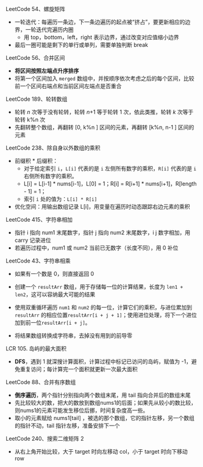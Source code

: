 LeetCode 54、螺旋矩阵

- 一轮迭代：每遍历一条边，下一条边遍历的起点被“挤占”，要更新相应的边界，一轮迭代完遍历内圈
  - 用 top，bottom，left，right 表示边界，通过改变对应值缩小边界
- 最后一圈可能是剩下的单行或单列，需要单独判断 break



LeetCode 56、合并区间

- **将区间按照左端点升序排序**
- 将第一个区间加入 `merged` 数组中，并按顺序依次考虑之后的每个区间，比较前一个区间右端点和当前区间左端点是否重合



LeetCode 189、轮转数组

- 轮转 *n* 次等于没有轮转，轮转 *n*+1 等于轮转 1 次，依此类推，轮转 *k* 次等于轮转 k%n 次
- 先翻转整个数组，再翻转 [0, k%n ] 区间的元素，再翻转 [k%n, n-1 ] 区间的元素



LeetCode 238、除自身以外数组的乘积

- 前缀积 * 后缀积：
  - 对于给定索引 `i`，`L[i]` 代表的是 `i` 左侧所有数字的乘积，`R[i]` 代表的是 `i` 右侧所有数字的乘积。
  - L[i] = L[i-1] * nums[i-1]，L[0] = 1；R[i] = R[i+1] * nums[i+1]，R[length - 1] = 1； 
  - 索引 `i` 处的值为：`L[i] * R[i]`
- 优化空间：用输出数组记录 L[i]，用变量在遍历时动态跟踪右边元素的乘积



LeetCode 415、字符串相加

- 指针 i 指向 num1 末尾数字，指针 j 指向 num2 末尾数字，i j 数字相加，用 carry 记录进位
- 若遍历过程中，num1 或 num2 当前已无数字（长度不同），用 0 补位



LeetCode 43、字符串相乘

- 如果有一个数是 0，则直接返回 0

- 创建一个 `resultArr` 数组，用于存储每一位的计算结果，长度为 `len1 + len2`，这可以容纳最大可能的结果

- 使用双重循环遍历 `num1` 和 `num2` 的每一位，计算它们的乘积，与进位累加到 `resultArr` 的相应位置`resultArr[i + j + 1]`；使用进位处理，将下一个进位加到前一位`resultArr[i + j]`。
- 将结果数组转换成字符串，去掉没有用到的前导零



LCR 105. 岛屿的最大面积

- **DFS**，遇到 1 就深搜计算面积，计算过程中标记已访问的岛屿，赋值为 -1，避免重复访问；每计算完一个面积就更新一次最大面积



LeetCode 88、合并有序数组

- **倒序遍历**，两个指针分别指向两个数组末尾，用 tail 指向合并后的数组末尾
- 先比较较大的数，把大的数放到数组nums1的后面；如果先从较小的数比较，则nums1的元素可能发生移位后挪，时间复杂度高一些。
- 取小的元素赋给 nums1[tail] ，被选的那个数组，它的指针左移，另一个数组的指针不动，tail 指针左移，准备安排下一个



LeetCode 240、搜索二维矩阵 2

- 从右上角开始比较，大于 target 时向左移动 col，小于 target 时向下移动 row

